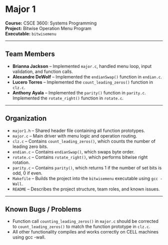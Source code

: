 # Major 1

**Course:** CSCE 3600: Systems Programming  
**Project:** Bitwise Operation Menu Program  
**Executable:** `bitwisemenu`

---

## Team Members

- **Brianna Jackson** – Implemented `major.c`, handled menu loop, input validation, and function calls.
- **Alexandre DeWolf** – Implemented the `endianSwap()` function in `endian.c`.
- **Lucero Torres** – Implemented the `count_leading_zeros()` function in `clz.c`.
- **Anthony Ayala** – Implemented the `parity()` function in `parity.c`. Implemented the `rotate_right()` function in `rotate.c`.

---

## Organization

- `major1.h` – Shared header file containing all function prototypes.
- `major.c` – Main driver with menu logic and operation routing.
- `clz.c` – Contains `count_leading_zeros()`, which counts the number of leading zero bits.
- `endian.c` – Contains `endianSwap()`, which swaps byte order.
- `rotate.c` – Contains `rotate_right()`, which performs bitwise right rotation.
- `parity.c` – Contains `parity()`, which returns 1 if the number of set bits is odd, 0 if even.
- `Makefile` – Builds the project into the `bitwisemenu` executable using `gcc -Wall`.
- `README` – Describes the project structure, team roles, and known issues.

---

## Known Bugs / Problems
- Function call `counting_leading_zeros()` in `major.c` should be corrected to `count_leading_zeros()` to match the function prototype in `clz.c`.
- All other functionality compiles and works correctly on CELL machines using gcc -wall. 
